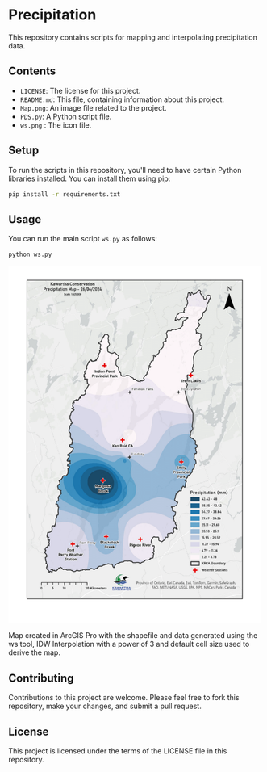 # Precipitation

This repository contains scripts for mapping and interpolating precipitation data.

## Contents

- `LICENSE`: The license for this project.
- `README.md`: This file, containing information about this project.
- `Map.png`: An image file related to the project.
- `PDS.py`: A Python script file.
- `ws.png` : The icon file.

## Setup

To run the scripts in this repository, you'll need to have certain Python libraries installed. You can install them using pip:

```bash
pip install -r requirements.txt
```

## Usage

You can run the main script `ws.py` as follows:

```bash
python ws.py
```
<img src="Map.png" width="500">

Map created in ArcGIS Pro with the shapefile and data generated using the ws tool,
IDW Interpolation with a power of 3 and default cell size used to derive the map.

## Contributing

Contributions to this project are welcome. Please feel free to fork this repository, make your changes, and submit a pull request.

## License

This project is licensed under the terms of the LICENSE file in this repository.


